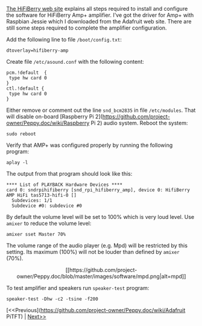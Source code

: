 [The HiFiBerry web site](https://www.hifiberry.com/guides/configuring-linux-3-18-x/) explains all steps required to install and configure the software for HiFiBerry Amp+ amplifier. I've got the driver for Amp+ with Raspbian Jessie which I downloaded from the Adafruit web site. There are still some steps required to complete the amplifier configuration.

Add the following line to file ```/boot/config.txt```:
```
dtoverlay=hifiberry-amp
```

Create file ```/etc/asound.conf``` with the following content:
```
pcm.!default  {
 type hw card 0
}
ctl.!default {
 type hw card 0
}
```

Either remove or comment out the line ```snd_bcm2835``` in file ```/etc/modules```. That will disable on-board [Raspberry Pi 2](https://github.com/project-owner/Peppy.doc/wiki/Raspberry Pi 2) audio system. Reboot the system:
```
sudo reboot
```

Verify that AMP+ was configured properly by running the following program:
```
aplay -l
```
The output from that program should look like this:
```
**** List of PLAYBACK Hardware Devices ****
card 0: sndrpihifiberry [snd_rpi_hifiberry_amp], device 0: HifiBerry AMP HiFi tas5713-hifi-0 []
  Subdevices: 1/1
  Subdevice #0: subdevice #0
```

By default the volume level will be set to 100% which is very loud level. Use ```amixer``` to reduce the volume level:
```
amixer sset Master 70%
```
The volume range of the audio player (e.g. Mpd) will be restricted by this setting. Its maximum (100%) will not be louder than defined by ```amixer``` (70%).

<p align="center">
[[https://github.com/project-owner/Peppy.doc/blob/master/images/software/mpd.png|alt=mpd]]
</p>

To test amplifier and speakers run ```speaker-test``` program:
```
speaker-test -Dhw -c2 -tsine -f200
```

[<<Previous](https://github.com/project-owner/Peppy.doc/wiki/Adafruit PiTFT) | [Next>>](https://github.com/project-owner/Peppy.doc/wiki/Python)
